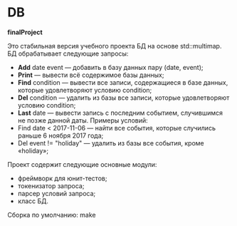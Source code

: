 # DB
**finalProject**

Это стабильная версия учебного проекта БД на основе std::multimap. БД обрабатывает следующие запросы:
- **Add** date event — добавить в базу данных пару (date, event);
- **Print** — вывести всё содержимое базы данных;
- **Find** condition — вывести все записи, содержащиеся в базе данных, которые удовлетворяют условию condition;
- **Del** condition — удалить из базы все записи, которые удовлетворяют условию condition;
- **Last** date — вывести запись с последним событием, случившимся не позже данной даты.
Примеры условий:
- Find date < 2017-11-06 — найти все события, которые случились раньше 6 ноября 2017 года;
- Del event != "holiday" — удалить из базы все события, кроме «holiday»;

Проект содержит следующие основные модули:
- фреймворк для юнит-тестов;
- токенизатор запроса;
- парсер условий запроса;
- класс БД.

Сборка по умолчанию: make
